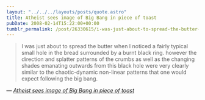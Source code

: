 ```yaml
---
layout: "../../../layouts/posts/quote.astro"
title: Atheist sees image of Big Bang in piece of toast
pubDate: 2008-02-14T15:22:00+00:00
tumblr_permalink: /post/26330615/i-was-just-about-to-spread-the-butter-when-i
---
```


> I was just about to spread the butter when I noticed a fairly typical small hole in the bread surrounded by a burnt black ring. however the direction and splatter patterns of the crumbs as well as the changing shades emanating outwards from this black hole were very clearly similar to the chaotic-dynamic non-linear patterns that one would expect following the big bang.

— <cite>[_Atheist sees image of Big Bang in piece of toast_](http://www.satireandcomment.com/0208toast.html)</cite>
